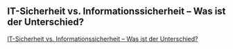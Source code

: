 ## IT-Sicherheit vs. Informationssicherheit – Was ist der Unterschied?
[IT-Sicherheit vs. Informationssicherheit – Was ist der Unterschied?](https://www.dqs.de/blog/informationssicherheit/it-sicherheit-vs-informationssicherheit/)
